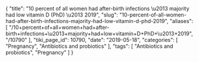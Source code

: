 {
    "title": "10 percent of all women had after-birth infections \u2013 majority had low vitamin D (PhD) \u2013 2019",
    "slug": "10-percent-of-all-women-had-after-birth-infections-majority-had-low-vitamin-d-phd-2019",
    "aliases": [
        "/10+percent+of+all+women+had+after-birth+infections+\u2013+majority+had+low+vitamin+D+PhD+\u2013+2019",
        "/10790"
    ],
    "tiki_page_id": 10790,
    "date": "2019-05-18",
    "categories": [
        "Pregnancy",
        "Antibiotics and probiotics"
    ],
    "tags": [
        "Antibiotics and probiotics",
        "Pregnancy"
    ]
}
